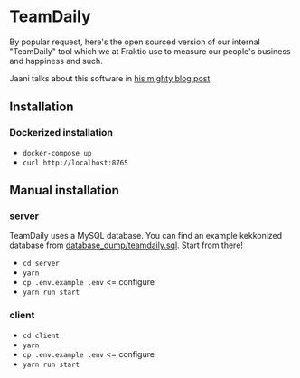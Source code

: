 # TeamDaily

By popular request, here's the open sourced version of our internal "TeamDaily" tool which we at Fraktio use
to measure our people's business and happiness and such.

Jaani talks about this software in [his mighty blog post](https://fraktio.fi/blogi/sisainen-kehitys-case-teamdaily/).

## Installation

### Dockerized installation

* `docker-compose up`
* `curl http://localhost:8765`

## Manual installation

### server

TeamDaily uses a MySQL database. You can find an example kekkonized
database from [database_dump/teamdaily.sql](database_dump/teamdaily.sql).
Start from there!

* `cd server`
* `yarn`
* `cp .env.example .env` <= configure
* `yarn run start`

### client

* `cd client`
* `yarn`
* `cp .env.example .env` <= configure
* `yarn run start`
